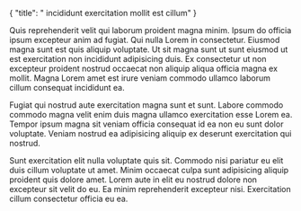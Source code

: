 {
  "title": " incididunt exercitation mollit est cillum"
}

Quis reprehenderit velit qui laborum proident magna minim. Ipsum do officia ipsum excepteur anim ad fugiat. Qui nulla Lorem in consectetur. Eiusmod magna sunt est quis aliquip voluptate. Ut sit magna sunt ut sunt eiusmod ut est exercitation non incididunt adipisicing duis. Ex consectetur ut non excepteur proident nostrud occaecat non aliquip aliqua officia magna ex mollit. Magna Lorem amet est irure veniam commodo ullamco laborum cillum consequat incididunt ea.

Fugiat qui nostrud aute exercitation magna sunt et sunt. Labore commodo commodo magna velit enim duis magna ullamco exercitation esse Lorem ea. Tempor ipsum magna sit veniam officia consequat id ea non eu sunt dolor voluptate. Veniam nostrud ea adipisicing aliquip ex deserunt exercitation qui nostrud.

Sunt exercitation elit nulla voluptate quis sit. Commodo nisi pariatur eu elit duis cillum voluptate ut amet. Minim occaecat culpa sunt adipisicing aliquip proident quis dolore amet. Lorem aute in elit eu nostrud dolore non excepteur sit velit do eu. Ea minim reprehenderit excepteur nisi. Exercitation cillum consectetur officia eu ea.